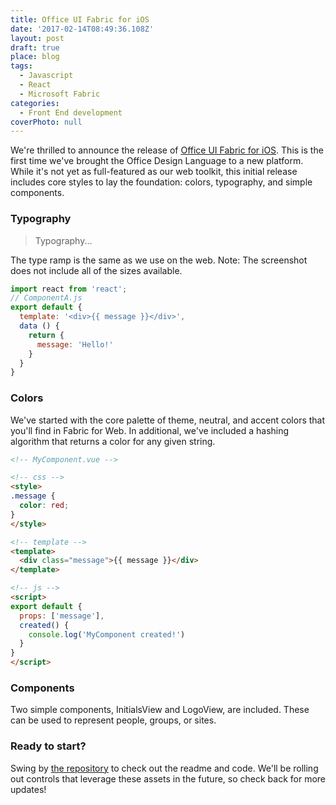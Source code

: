 ```yaml
---
title: Office UI Fabric for iOS
date: '2017-02-14T08:49:36.108Z'
layout: post
draft: true
place: blog
tags:
  - Javascript
  - React
  - Microsoft Fabric
categories:
  - Front End development
coverPhoto: null
---
```

We're thrilled to announce the release of [Office UI Fabric for iOS](https://github.com/OfficeDev/Office-UI-Fabric-iOS). This is the first time we've brought the Office Design Language to a new platform. While it's not yet as full-featured as our web toolkit, this initial release includes core styles to lay the foundation: colors, typography, and simple components.

### Typography
> Typography...

The type ramp is the same as we use on the web.
Note: The screenshot does not include all of the sizes available.
```js
import react from 'react';
// ComponentA.js
export default {
  template: '<div>{{ message }}</div>',
  data () {
    return {
      message: 'Hello!'
    }
  }
}
```

### Colors
We've started with the core palette of theme, neutral, and accent colors that you'll find in Fabric for Web. In additional, we've included a hashing algorithm that returns a color for any given string.
```html
<!-- MyComponent.vue -->

<!-- css -->
<style>
.message {
  color: red;
}
</style>

<!-- template -->
<template>
  <div class="message">{{ message }}</div>
</template>

<!-- js -->
<script>
export default {
  props: ['message'],
  created() {
    console.log('MyComponent created!')
  }
}
</script>
```

### Components
Two simple components, InitialsView and LogoView, are included. These can be used to represent people, groups, or sites.

### Ready to start?
Swing by [the repository](https://github.com/OfficeDev/Office-UI-Fabric-iOS) to check out the readme and code. We'll be rolling out controls that leverage these assets in the future, so check back for more updates!
